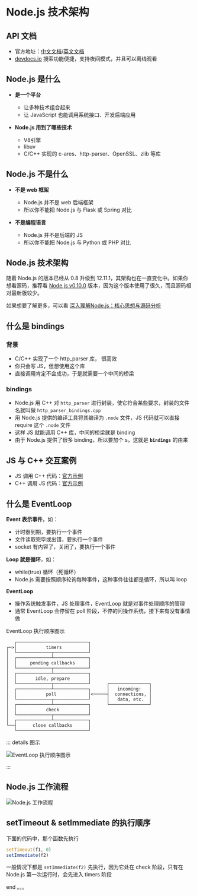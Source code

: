 <!-- ---
title: Node.js 技术架构
date: 2021-07-17T16:46:12+08:00
tags:
  - Node.js
--- -->

# Node.js 技术架构

## API 文档

- 官方地址：[中文文档](http://nodejs.cn/api/)/[英文文档](https://nodejs.org/api/)
- [devdocs.io](https://devdocs.io/) 搜索功能便捷，支持夜间模式，并且可以离线观看

## Node.js 是什么

- **是一个平台**
  - 让多种技术组合起来
  - 让 JavaScript 也能调用系统接口、开发后端应用

- **Node.js 用到了哪些技术**
  - V8引擎
  - libuv
  - C/C++ 实现的 c-ares、http-parser、OpenSSL、zlib 等库

## Node.js 不是什么

- **不是 web 框架**
  - Node.js 并不是 web 后端框架
  - 所以你不能把 Node.js 与 Flask 或 Spring 对比

- **不是编程语言**
  - Node.js 并不是后端的 JS
  - 所以你不能把 Node.js 与 Python 或 PHP 对比

## Node.js 技术架构

<NodejsTechnologyArchitecture />



随着 Node.js 的版本已经从 0.8 升级到 12.11.1，其架构也在一直变化中。如果你想看源码，推荐看 [Node.js v0.10.0](https://github.com/nodejs/node/tree/v0.10.0) 版本，因为这个版本使用了很久，而且源码相对最新版较少。

如果想要了解更多，可以看 [深入理解Node.js：核心思想与源码分析](https://github.com/yjhjstz/deep-into-node)

## 什么是 bindings

### 背景

- C/C++ 实现了一个 http_parser 库， 很高效
- 你只会写 JS，但想使用这个库
- 直接调用肯定不会成功，于是就需要一个中间的桥梁

### bindings

- Node.js 用 C++ 对 `http_parser` 进行封装，使它符合某些要求，封装的文件名就叫做 `http_parser_bindings.cpp`
- 用 Node.js 提供的编译工具将其编译为 `.node` 文件，JS 代码就可以直接 require 这个 `.node` 文件
- 这样 JS 就能调用 C++ 库，中间的桥梁就是 binding
- 由于 Node.js 提供了很多 binding，所以要加个 s，这就是 **`bindings`** 的由来

## JS 与 C++ 交互案例

- JS 调用 C++ 代码：[官方示例](http://nodejs.cn/api/addons.html#addons_function_arguments)
- C++ 调用 JS 代码：[官方示例](http://nodejs.cn/api/addons.html#addons_callbacks)


## 什么是 EventLoop

**Event 表示事件**，如：
- 计时器到期，要执行一个事件
- 文件读取完毕或出错，要执行一个事件
- socket 有内容了，关闭了，要执行一个事件

**Loop 就是循环**，如：
- while(true) 循环（死循环）
- Node.js 需要按照顺序轮询每种事件，这种事件往往都是循环，所以叫 loop

**EventLoop**
- 操作系统触发事件，JS 处理事件，EventLoop 就是对事件处理顺序的管理
- 通常 EventLoop 会停留在 poll 阶段，不停的问操作系统，接下来有没有事情做

EventLoop 执行顺序图示

```
   ┌───────────────────────────┐
┌─>│           timers          │
│  └─────────────┬─────────────┘
│  ┌─────────────┴─────────────┐
│  │     pending callbacks     │
│  └─────────────┬─────────────┘
│  ┌─────────────┴─────────────┐
│  │       idle, prepare       │
│  └─────────────┬─────────────┘      ┌───────────────┐
│  ┌─────────────┴─────────────┐      │   incoming:   │
│  │           poll            │<─────┤  connections, │
│  └─────────────┬─────────────┘      │   data, etc.  │
│  ┌─────────────┴─────────────┐      └───────────────┘
│  │           check           │
│  └─────────────┬─────────────┘
│  ┌─────────────┴─────────────┐
└──┤      close callbacks      │
   └───────────────────────────┘
```

::: details 图示

![EventLoop 执行顺序图示](../_images/nodejs-eventloop-process.jpg)

:::

## Node.js 工作流程

![Node.js 工作流程](../_images/nodejs-process.jpg)

## setTimeout & setImmediate 的执行顺序

下面的代码中，那个函数先执行

```js
setTimeout(f1, 0)
setImmediate(f2)
```

一般情况下都是 `setImmediate(f2)` 先执行，因为它处在 check 阶段，只有在 Node.js 第一次运行时，会先进入 timers 阶段

end 。。。

<script lang="ts" setup>
import NodejsTechnologyArchitecture from '@/_components/NodejsTechnologyArchitecture.vue'
</script>